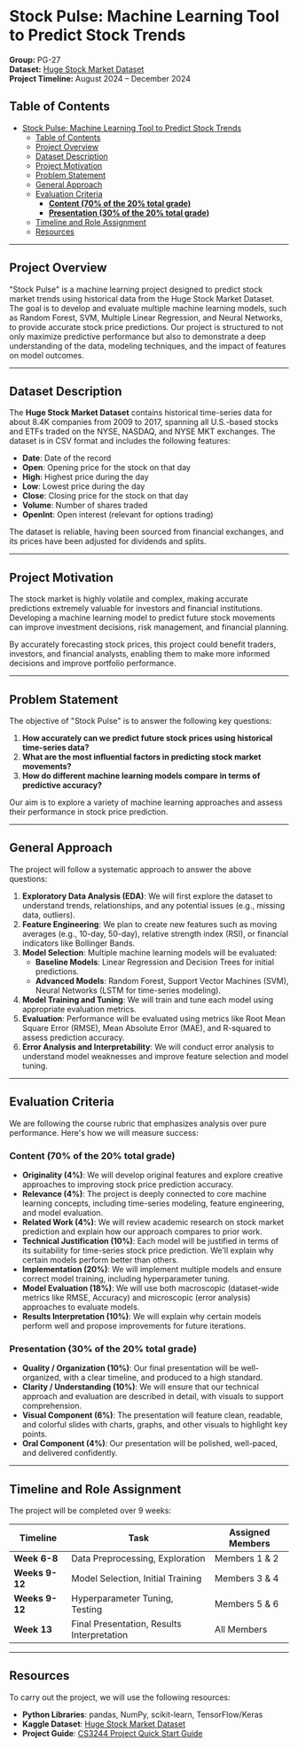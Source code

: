 # Stock Pulse: Machine Learning Tool to Predict Stock Trends

**Group:** PG-27  
**Dataset:** [Huge Stock Market Dataset](https://www.kaggle.com/borismarjanovic/price-volume-data-for-all-us-stocks-etfs)  
**Project Timeline:** August 2024 – December 2024  

## Table of Contents

- [Stock Pulse: Machine Learning Tool to Predict Stock Trends](#stock-pulse-machine-learning-tool-to-predict-stock-trends)
  - [Table of Contents](#table-of-contents)
  - [Project Overview](#project-overview)
  - [Dataset Description](#dataset-description)
  - [Project Motivation](#project-motivation)
  - [Problem Statement](#problem-statement)
  - [General Approach](#general-approach)
  - [Evaluation Criteria](#evaluation-criteria)
    - [**Content (70% of the 20% total grade)**](#content-70-of-the-20-total-grade)
    - [**Presentation (30% of the 20% total grade)**](#presentation-30-of-the-20-total-grade)
  - [Timeline and Role Assignment](#timeline-and-role-assignment)
  - [Resources](#resources)

---

## Project Overview

"Stock Pulse" is a machine learning project designed to predict stock market trends using historical data from the Huge Stock Market Dataset. The goal is to develop and evaluate multiple machine learning models, such as Random Forest, SVM, Multiple Linear Regression, and Neural Networks, to provide accurate stock price predictions. Our project is structured to not only maximize predictive performance but also to demonstrate a deep understanding of the data, modeling techniques, and the impact of features on model outcomes.

---

## Dataset Description

The **Huge Stock Market Dataset** contains historical time-series data for about 8.4K companies from 2009 to 2017, spanning all U.S.-based stocks and ETFs traded on the NYSE, NASDAQ, and NYSE MKT exchanges. The dataset is in CSV format and includes the following features:

- **Date**: Date of the record
- **Open**: Opening price for the stock on that day
- **High**: Highest price during the day
- **Low**: Lowest price during the day
- **Close**: Closing price for the stock on that day
- **Volume**: Number of shares traded
- **OpenInt**: Open interest (relevant for options trading)

The dataset is reliable, having been sourced from financial exchanges, and its prices have been adjusted for dividends and splits.

---

## Project Motivation

The stock market is highly volatile and complex, making accurate predictions extremely valuable for investors and financial institutions. Developing a machine learning model to predict future stock movements can improve investment decisions, risk management, and financial planning.

By accurately forecasting stock prices, this project could benefit traders, investors, and financial analysts, enabling them to make more informed decisions and improve portfolio performance.

---

## Problem Statement

The objective of "Stock Pulse" is to answer the following key questions:

1. **How accurately can we predict future stock prices using historical time-series data?**
2. **What are the most influential factors in predicting stock market movements?**
3. **How do different machine learning models compare in terms of predictive accuracy?**

Our aim is to explore a variety of machine learning approaches and assess their performance in stock price prediction.

---

## General Approach

The project will follow a systematic approach to answer the above questions:

1. **Exploratory Data Analysis (EDA)**: We will first explore the dataset to understand trends, relationships, and any potential issues (e.g., missing data, outliers).
2. **Feature Engineering**: We plan to create new features such as moving averages (e.g., 10-day, 50-day), relative strength index (RSI), or financial indicators like Bollinger Bands.
3. **Model Selection**: Multiple machine learning models will be evaluated:
   - **Baseline Models**: Linear Regression and Decision Trees for initial predictions.
   - **Advanced Models**: Random Forest, Support Vector Machines (SVM), Neural Networks (LSTM for time-series modeling).
4. **Model Training and Tuning**: We will train and tune each model using appropriate evaluation metrics.
5. **Evaluation**: Performance will be evaluated using metrics like Root Mean Square Error (RMSE), Mean Absolute Error (MAE), and R-squared to assess prediction accuracy.
6. **Error Analysis and Interpretability**: We will conduct error analysis to understand model weaknesses and improve feature selection and model tuning.

---

## Evaluation Criteria

We are following the course rubric that emphasizes analysis over pure performance. Here's how we will measure success:

### **Content (70% of the 20% total grade)**

- **Originality (4%)**: We will develop original features and explore creative approaches to improving stock price prediction accuracy.
- **Relevance (4%)**: The project is deeply connected to core machine learning concepts, including time-series modeling, feature engineering, and model evaluation.
- **Related Work (4%)**: We will review academic research on stock market prediction and explain how our approach compares to prior work.
- **Technical Justification (10%)**: Each model will be justified in terms of its suitability for time-series stock price prediction. We'll explain why certain models perform better than others.
- **Implementation (20%)**: We will implement multiple models and ensure correct model training, including hyperparameter tuning.
- **Model Evaluation (18%)**: We will use both macroscopic (dataset-wide metrics like RMSE, Accuracy) and microscopic (error analysis) approaches to evaluate models.
- **Results Interpretation (10%)**: We will explain why certain models perform well and propose improvements for future iterations.

### **Presentation (30% of the 20% total grade)**

- **Quality / Organization (10%)**: Our final presentation will be well-organized, with a clear timeline, and produced to a high standard.
- **Clarity / Understanding (10%)**: We will ensure that our technical approach and evaluation are described in detail, with visuals to support comprehension.
- **Visual Component (6%)**: The presentation will feature clean, readable, and colorful slides with charts, graphs, and other visuals to highlight key points.
- **Oral Component (4%)**: Our presentation will be polished, well-paced, and delivered confidently.

---

## Timeline and Role Assignment

The project will be completed over 9 weeks:

| **Timeline**       | **Task**                                     | **Assigned Members**         |
|--------------------|----------------------------------------------|------------------------------|
| **Week 6-8**       | Data Preprocessing, Exploration               | Members 1 & 2                |
| **Weeks 9-12**     | Model Selection, Initial Training             | Members 3 & 4                |
| **Weeks 9-12**     | Hyperparameter Tuning, Testing                | Members 5 & 6                |
| **Week 13**        | Final Presentation, Results Interpretation    | All Members                  |

---

## Resources

To carry out the project, we will use the following resources:

- **Python Libraries**: pandas, NumPy, scikit-learn, TensorFlow/Keras
- **Kaggle Dataset**: [Huge Stock Market Dataset](https://www.kaggle.com/borismarjanovic/price-volume-data-for-all-us-stocks-etfs)
- **Project Guide**: [CS3244 Project Quick Start Guide](https://docs.google.com/document/d/1UF0lNv8pHabkL48kfweSNNAuIqphrSnIAzqYu2VqKz4/edit?tab=t.0)
